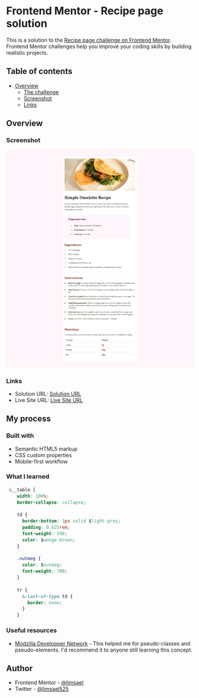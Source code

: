 # Frontend Mentor - Recipe page solution

This is a solution to the [Recipe page challenge on Frontend Mentor](https://www.frontendmentor.io/challenges/recipe-page-KiTsR8QQKm). Frontend Mentor challenges help you improve your coding skills by building realistic projects.

## Table of contents

- [Overview](#overview)
  - [The challenge](https://www.frontendmentor.io/challenges/recipe-page-KiTsR8QQKm)
  - [Screenshot](./Screenshot.png)
  - [Links](https://www.frontendmentor.io/solutions/omelette-recipe-page-html-sass-fvuY-0uNuh)

## Overview

### Screenshot

![](./Screenshot.png)

### Links

- Solution URL: [Solution URL](https://www.frontendmentor.io/solutions/omelette-recipe-page-html-sass-fvuY-0uNuh)
- Live Site URL: [Live Site URL](https://limsael.github.io/recipe-page/)

## My process

### Built with

- Semantic HTML5 markup
- CSS custom properties
- Mobile-first workflow

### What I learned

```css
 &__table {
    width: 100%;
    border-collapse: collapse;

    td {
      border-bottom: 1px solid $light-grey;
      padding: 0.625rem;
      font-weight: 500;
      color: $wenge-brown;
    }

    .nutmeg {
      color: $nutmeg;
      font-weight: 700;
    }

    tr {
      &:last-of-type td {
        border: none;
      }
    }
```

### Useful resources

- [Modzilla Developper Network](https://developer.mozilla.org/en-US/) - This helped me for pseudo-classes and pseudo-elements. I'd recommend it to anyone still learning this concept.

## Author

- Frontend Mentor - [@limsael](https://www.frontendmentor.io/profile/limsael)
- Twitter - [@limsael525](https://www.twitter.com/limsael525)
